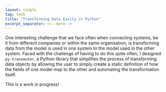 ```yaml
---
layout: single
tag: tech
title: "Transforming Data Easily in Python"
excerpt_separator: <!--more-->
---
```


One interesting challenge that we face often when connecting systems, be it from different companies or within the same organisation, is transforming data from the model is used in one system to the model used in the other system. Faced with the challenge of having to do this quite often,
I designed `py-transmuter`, a Python library that simplifies the process of transforming data objects by allowing the user to simply create a static definition of how the fields of one model map to the other and automating the transformation itself.

<!--more-->

This is a work in progress!